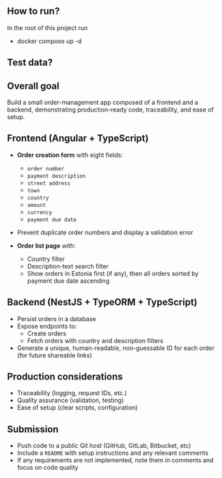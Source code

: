 ## How to run?
In the root of this project run

- docker compose up -d

## Test data?



## Overall goal

Build a small order-management app composed of a frontend and a backend, demonstrating production-ready code, traceability, and ease of setup.

## Frontend (Angular + TypeScript)

* **Order creation form** with eight fields:

  * `order number`
  * `payment description`
  * `street address`
  * `town`
  * `country`
  * `amount`
  * `currency`
  * `payment due date`
* Prevent duplicate order numbers and display a validation error
* **Order list page** with:
  * Country filter
  * Description-text search filter
  * Show orders in Estonia first (if any), then all orders sorted by payment due date ascending

## Backend (NestJS + TypeORM + TypeScript)

* Persist orders in a database
* Expose endpoints to:
  * Create orders
  * Fetch orders with country and description filters
* Generate a unique, human-readable, non-guessable ID for each order (for future shareable links)

## Production considerations

* Traceability (logging, request IDs, etc.)
* Quality assurance (validation, testing)
* Ease of setup (clear scripts, configuration)

## Submission

* Push code to a public Git host (GitHub, GitLab, Bitbucket, etc)
* Include a `README` with setup instructions and any relevant comments
* If any requirements are not implemented, note them in comments and focus on code quality
